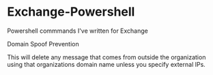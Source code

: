 # Exchange-Powershell
Powershell commmands I've written for Exchange

Domain Spoof Prevention

This will delete any message that comes from outside the organization using that organizations domain name unless you specify external IPs. 
